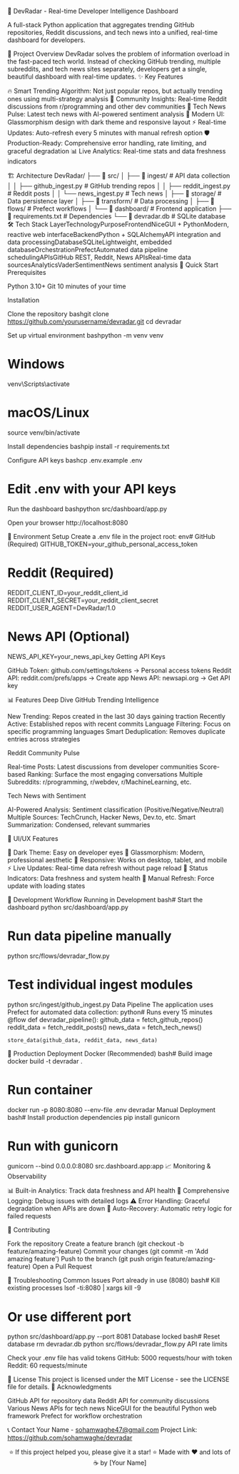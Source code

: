 🚀 DevRadar - Real-time Developer Intelligence Dashboard

A full-stack Python application that aggregates trending GitHub repositories, Reddit discussions, and tech news into a unified, real-time dashboard for developers.



🎯 Project Overview
DevRadar solves the problem of information overload in the fast-paced tech world. Instead of checking GitHub trending, multiple subreddits, and tech news sites separately, developers get a single, beautiful dashboard with real-time updates.
✨ Key Features

🔥 Smart Trending Algorithm: Not just popular repos, but actually trending ones using multi-strategy analysis
💬 Community Insights: Real-time Reddit discussions from r/programming and other dev communities
📰 Tech News Pulse: Latest tech news with AI-powered sentiment analysis
🎨 Modern UI: Glassmorphism design with dark theme and responsive layout
⚡ Real-time Updates: Auto-refresh every 5 minutes with manual refresh option
🛡️ Production-Ready: Comprehensive error handling, rate limiting, and graceful degradation
📊 Live Analytics: Real-time stats and data freshness indicators

🏗️ Architecture
DevRadar/
├── 📁 src/
│   ├── 📁 ingest/          # API data collection
│   │   ├── github_ingest.py    # GitHub trending repos
│   │   ├── reddit_ingest.py    # Reddit posts
│   │   └── news_ingest.py      # Tech news
│   ├── 📁 storage/         # Data persistence layer
│   ├── 📁 transform/       # Data processing
│   ├── 📁 flows/           # Prefect workflows
│   └── 📁 dashboard/       # Frontend application
├── 📄 requirements.txt     # Dependencies
└── 📄 devradar.db         # SQLite database
🛠️ Tech Stack
LayerTechnologyPurposeFrontendNiceGUI + PythonModern, reactive web interfaceBackendPython + SQLAlchemyAPI integration and data processingDatabaseSQLiteLightweight, embedded databaseOrchestrationPrefectAutomated data pipeline schedulingAPIsGitHub REST, Reddit, News APIsReal-time data sourcesAnalyticsVaderSentimentNews sentiment analysis
🚀 Quick Start
Prerequisites

Python 3.10+
Git
10 minutes of your time

Installation

Clone the repository
bashgit clone https://github.com/yourusername/devradar.git
cd devradar

Set up virtual environment
bashpython -m venv venv
# Windows
venv\Scripts\activate
# macOS/Linux  
source venv/bin/activate

Install dependencies
bashpip install -r requirements.txt

Configure API keys
bashcp .env.example .env
# Edit .env with your API keys

Run the dashboard
bashpython src/dashboard/app.py

Open your browser
http://localhost:8080


🔑 Environment Setup
Create a .env file in the project root:
env# GitHub (Required)
GITHUB_TOKEN=your_github_personal_access_token

# Reddit (Required)  
REDDIT_CLIENT_ID=your_reddit_client_id
REDDIT_CLIENT_SECRET=your_reddit_client_secret
REDDIT_USER_AGENT=DevRadar/1.0

# News API (Optional)
NEWS_API_KEY=your_news_api_key
Getting API Keys

GitHub Token: github.com/settings/tokens → Personal access tokens
Reddit API: reddit.com/prefs/apps → Create app
News API: newsapi.org → Get API key

📊 Features Deep Dive
GitHub Trending Intelligence

New Trending: Repos created in the last 30 days gaining traction
Recently Active: Established repos with recent commits
Language Filtering: Focus on specific programming languages
Smart Deduplication: Removes duplicate entries across strategies

Reddit Community Pulse

Real-time Posts: Latest discussions from developer communities
Score-based Ranking: Surface the most engaging conversations
Multiple Subreddits: r/programming, r/webdev, r/MachineLearning, etc.

Tech News with Sentiment

AI-Powered Analysis: Sentiment classification (Positive/Negative/Neutral)
Multiple Sources: TechCrunch, Hacker News, Dev.to, etc.
Smart Summarization: Condensed, relevant summaries

🎨 UI/UX Features

🌙 Dark Theme: Easy on developer eyes
💫 Glassmorphism: Modern, professional aesthetic
📱 Responsive: Works on desktop, tablet, and mobile
⚡ Live Updates: Real-time data refresh without page reload
🎯 Status Indicators: Data freshness and system health
🔄 Manual Refresh: Force update with loading states

🚦 Development Workflow
Running in Development
bash# Start the dashboard
python src/dashboard/app.py

# Run data pipeline manually
python src/flows/devradar_flow.py

# Test individual ingest modules
python src/ingest/github_ingest.py
Data Pipeline
The application uses Prefect for automated data collection:
python# Runs every 15 minutes
@flow
def devradar_pipeline():
    github_data = fetch_github_repos()
    reddit_data = fetch_reddit_posts() 
    news_data = fetch_tech_news()
    
    store_data(github_data, reddit_data, news_data)
🔧 Production Deployment
Docker (Recommended)
bash# Build image
docker build -t devradar .

# Run container
docker run -p 8080:8080 --env-file .env devradar
Manual Deployment
bash# Install production dependencies
pip install gunicorn

# Run with gunicorn
gunicorn --bind 0.0.0.0:8080 src.dashboard.app:app
📈 Monitoring & Observability

📊 Built-in Analytics: Track data freshness and API health
📝 Comprehensive Logging: Debug issues with detailed logs
⚠️ Error Handling: Graceful degradation when APIs are down
🔄 Auto-Recovery: Automatic retry logic for failed requests

🤝 Contributing

Fork the repository
Create a feature branch (git checkout -b feature/amazing-feature)
Commit your changes (git commit -m 'Add amazing feature')
Push to the branch (git push origin feature/amazing-feature)
Open a Pull Request

🐛 Troubleshooting
Common Issues
Port already in use (8080)
bash# Kill existing processes
lsof -ti:8080 | xargs kill -9

# Or use different port
python src/dashboard/app.py --port 8081
Database locked
bash# Reset database
rm devradar.db
python src/flows/devradar_flow.py
API rate limits

Check your .env file has valid tokens
GitHub: 5000 requests/hour with token
Reddit: 60 requests/minute

📝 License
This project is licensed under the MIT License - see the LICENSE file for details.
🙏 Acknowledgments

GitHub API for repository data
Reddit API for community discussions
Various News APIs for tech news
NiceGUI for the beautiful Python web framework
Prefect for workflow orchestration

📞 Contact
Your Name - sohamwaghe47@gmail.com
Project Link: https://github.com/sohamwaghe/devradar

<div align="center">
⭐ If this project helped you, please give it a star! ⭐
Made with ❤️ and lots of ☕ by [Your Name]
</div>
